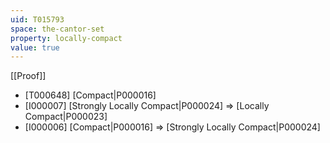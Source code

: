 ```yaml
---
uid: T015793
space: the-cantor-set
property: locally-compact
value: true
---
```

[[Proof]]

* [T000648] [Compact|P000016]
* [I000007] [Strongly Locally Compact|P000024] => [Locally Compact|P000023]
* [I000006] [Compact|P000016] => [Strongly Locally Compact|P000024]

